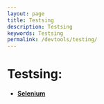 ```yaml
---
layout: page
title: Testsing
description: Testsing
keywords: Testsing
permalink: /devtools/testing/
---
```


# Testsing:

<ul>
    <li><strong><a href="/devtools/testing/selenium/">Selenium</a></strong></li>
</ul>
